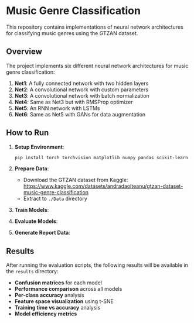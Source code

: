 # Music Genre Classification

This repository contains implementations of neural network architectures for classifying music genres using the GTZAN dataset.

## Overview

The project implements six different neural network architectures for music genre classification:

1. **Net1**: A fully connected network with two hidden layers
2. **Net2**: A convolutional network with custom parameters
3. **Net3**: A convolutional network with batch normalization
4. **Net4**: Same as Net3 but with RMSProp optimizer
5. **Net5**: An RNN network with LSTMs
6. **Net6**: Same as Net5 with GANs for data augmentation

## How to Run

1. **Setup Environment**:

   ```bash
   pip install torch torchvision matplotlib numpy pandas scikit-learn seaborn librosa
   ```

2. **Prepare Data**:

   - Download the GTZAN dataset from Kaggle: https://www.kaggle.com/datasets/andradaolteanu/gtzan-dataset-music-genre-classification
   - Extract to `./Data` directory

3. **Train Models**:

4. **Evaluate Models**:

5. **Generate Report Data**:

## Results

After running the evaluation scripts, the following results will be available in the `results` directory:

- **Confusion matrices** for each model
- **Performance comparison** across all models
- **Per-class accuracy** analysis
- **Feature space visualization** using t-SNE
- **Training time vs accuracy** analysis
- **Model efficiency metrics**
